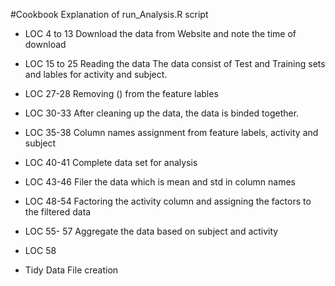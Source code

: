 #Cookbook
Explanation of run_Analysis.R script
- LOC 4 to 13
Download the data from Website and note the time of download

- LOC 15 to 25
Reading the data
The data consist of Test and Training sets and lables for activity and subject.
- LOC 27-28
Removing () from the feature lables
- LOC 30-33
After cleaning up the data, the data is binded together. 
- LOC 35-38
Column names assignment from feature labels, activity and subject
- LOC 40-41
Complete data set for analysis
- LOC 43-46
Filer the data which is mean and std in column names
- LOC 48-54
Factoring the activity column and assigning the factors to the filtered data
- LOC 55- 57
Aggregate the data based on subject and activity
- LOC 58
- Tidy Data File creation